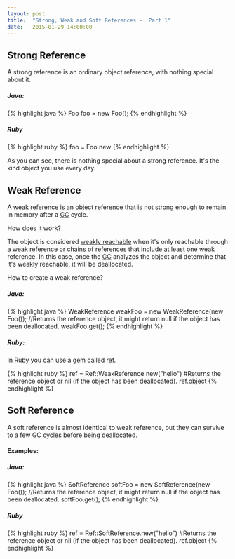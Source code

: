 ```yaml
---
layout: post
title:  "Strong, Weak and Soft References -  Part 1"
date:   2015-01-29 14:00:00
---
```


## Strong Reference

A strong reference is an ordinary object reference, with nothing special about it.

##### Java:

{% highlight java %}
  Foo foo = new Foo();
{% endhighlight %}
#####  Ruby
{% highlight ruby %}
  foo = Foo.new
{% endhighlight %}


As you can see, there is nothing special about a strong reference. It's the kind object you use every day.

## Weak Reference

A weak reference is an object reference that is not strong enough to remain in memory after a [GC][gc] cycle.

How does it work?

The object is considered [weakly reachable][weakreach] when it's only reachable through a weak reference or chains of references
that include at least one weak reference. In this case, once the [GC][gc] analyzes the object and determine that it's weakly reachable, it will be deallocated.

How to create a weak reference?

##### Java:

{% highlight java %}
  WeakReference<Foo> weakFoo = new WeakReference<Foo>(new Foo());
//Returns the reference object, it might return null if the object has been deallocated.
weakFoo.get();
{% endhighlight %}

##### Ruby:
In Ruby you can use a gem called [ref][ref].

{% highlight ruby %}
  ref = Ref::WeakReference.new("hello")
#Returns the reference object or nil (if the object has been deallocated).
ref.object
{% endhighlight %}


## Soft Reference

A soft reference is almost identical to weak reference, but they can survive to a few GC cycles before being deallocated.

#### Examples:

##### Java:

{% highlight java %}
  SoftReference<Foo> softFoo = new SoftReference<Foo>(new Foo());
//Returns the reference object, it might return null if the object has been deallocated.
softFoo.get();
{% endhighlight %}

##### Ruby

{% highlight ruby %}
  ref = Ref::SoftReference.new("hello")
#Returns the reference object or nil (if the object has been deallocated).
ref.object
{% endhighlight %}

[rc]: https://github.com/ruby-concurrency/
[ref]: https://github.com/ruby-concurrency/ref
[gc]: http://en.wikipedia.org/wiki/Garbage_collection_%28computer_science%29
[weakreach]: http://en.wikipedia.org/wiki/Unreachable_memory#weakly_reachable
